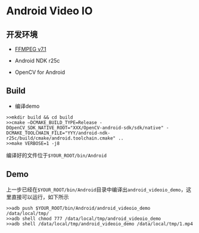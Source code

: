 # Android Video IO

## 开发环境

- [FFMPEG v7.1](https://github.com/jnulzl/ffmpeg_android_lib)

- Android NDK r25c

- OpenCV for Android

## Build

- 编译demo

```shell
>>mkdir build && cd build
>>cmake —DCMAKE_BUILD_TYPE=Release -DOpenCV_SDK_NATIVE_ROOT="XXX/OpenCV-android-sdk/sdk/native" -DCMAKE_TOOLCHAIN_FILE="YYY/android-ndk-r25c/build/cmake/android.toolchain.cmake" ..
>>make VERBOSE=1 -j8 
```

编译好的文件位于`$YOUR_ROOT/bin/Android`

## Demo

上一步已经在`$YOUR_ROOT/bin/Android`目录中编译出`android_videoio_demo`，这里直接可以运行，如下所示

```shell
>>adb push $YOUR_ROOT/bin/Android/android_videoio_demo /data/local/tmp/
>>adb shell chmod 777 /data/local/tmp/android_videoio_demo
>>adb shell /data/local/tmp/android_videoio_demo /data/local/tmp/1.mp4
```
